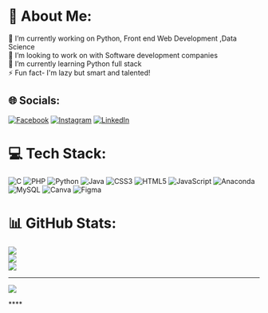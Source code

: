 # 💫 About Me:
🔭 I’m currently working on Python, Front end Web Development ,Data Science<br>👯 I’m looking to work on with Software development companies<br>🌱 I’m currently learning Python full stack<br>⚡ Fun fact- I'm lazy but smart and talented!


## 🌐 Socials:
[![Facebook](https://img.shields.io/badge/Facebook-%231877F2.svg?logo=Facebook&logoColor=white)](https://facebook.com/https://www.facebook.com/darshan.mahadev.161) [![Instagram](https://img.shields.io/badge/Instagram-%23E4405F.svg?logo=Instagram&logoColor=white)](https://instagram.com/https://www.instagram.com/_dars._.han_/) [![LinkedIn](https://img.shields.io/badge/LinkedIn-%230077B5.svg?logo=linkedin&logoColor=white)](https://linkedin.com/in/https://www.linkedin.com/in/m-darshan-7579b3144/) 

# 💻 Tech Stack:
![C](https://img.shields.io/badge/c-%2300599C.svg?style=for-the-badge&logo=c&logoColor=white) ![PHP](https://img.shields.io/badge/php-%23777BB4.svg?style=for-the-badge&logo=php&logoColor=white) ![Python](https://img.shields.io/badge/python-3670A0?style=for-the-badge&logo=python&logoColor=ffdd54) ![Java](https://img.shields.io/badge/java-%23ED8B00.svg?style=for-the-badge&logo=java&logoColor=white) ![CSS3](https://img.shields.io/badge/css3-%231572B6.svg?style=for-the-badge&logo=css3&logoColor=white) ![HTML5](https://img.shields.io/badge/html5-%23E34F26.svg?style=for-the-badge&logo=html5&logoColor=white) ![JavaScript](https://img.shields.io/badge/javascript-%23323330.svg?style=for-the-badge&logo=javascript&logoColor=%23F7DF1E) ![Anaconda](https://img.shields.io/badge/Anaconda-%2344A833.svg?style=for-the-badge&logo=anaconda&logoColor=white) ![MySQL](https://img.shields.io/badge/mysql-%2300f.svg?style=for-the-badge&logo=mysql&logoColor=white) ![Canva](https://img.shields.io/badge/Canva-%2300C4CC.svg?style=for-the-badge&logo=Canva&logoColor=white) 	![Figma](https://img.shields.io/badge/figma-%23F24E1E.svg?style=for-the-badge&logo=figma&logoColor=white)
# 📊 GitHub Stats:
![](https://github-readme-stats.vercel.app/api?username=mdarshan1810&theme=radical&hide_border=false&include_all_commits=false&count_private=false)<br/>
![](https://github-readme-streak-stats.herokuapp.com/?user=mdarshan1810&theme=radical&hide_border=false)<br/>
![](https://github-readme-stats.vercel.app/api/top-langs/?username=mdarshan1810&theme=radical&hide_border=false&include_all_commits=false&count_private=false&layout=compact)

---
[![](https://visitcount.itsvg.in/api?id=mdarshan1810&icon=0&color=0)](https://visitcount.itsvg.in)

<!-- Proudly created with GPRM ( https://gprm.itsvg.in ) -->****
